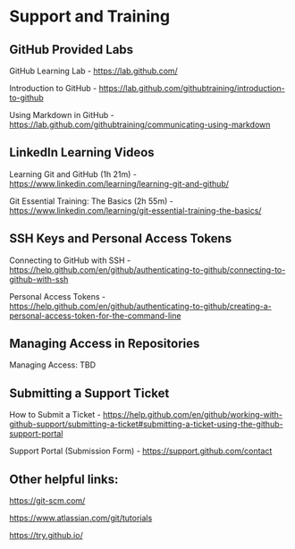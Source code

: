 # Support and Training

## GitHub Provided Labs

GitHub Learning Lab - https://lab.github.com/

Introduction to GitHub - https://lab.github.com/githubtraining/introduction-to-github

Using Markdown in GitHub - https://lab.github.com/githubtraining/communicating-using-markdown 

## LinkedIn Learning Videos

Learning Git and GitHub (1h 21m) - https://www.linkedin.com/learning/learning-git-and-github/

Git Essential Training: The Basics (2h 55m) - https://www.linkedin.com/learning/git-essential-training-the-basics/

## SSH Keys and Personal Access Tokens

Connecting to GitHub with SSH - https://help.github.com/en/github/authenticating-to-github/connecting-to-github-with-ssh

Personal Access Tokens - https://help.github.com/en/github/authenticating-to-github/creating-a-personal-access-token-for-the-command-line

## Managing Access in Repositories

Managing Access: TBD

## Submitting a Support Ticket

How to Submit a Ticket - https://help.github.com/en/github/working-with-github-support/submitting-a-ticket#submitting-a-ticket-using-the-github-support-portal

Support Portal (Submission Form) - https://support.github.com/contact

## Other helpful links:

https://git-scm.com/

https://www.atlassian.com/git/tutorials

https://try.github.io/
